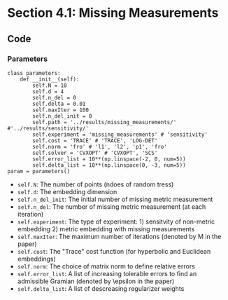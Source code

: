# Section 4.1: Missing Measurements

## Code

### Parameters

```console
class parameters:
    def __init__(self):
        self.N = 10
        self.d = 4
        self.n_del = 0
        self.delta = 0.01
        self.maxIter = 100
        self.n_del_init = 0
        self.path = '../results/missing_measurements/' #'../results/sensitivity/'
        self.experiment = 'missing_measurements' # 'sensitivity'
        self.cost = 'TRACE' # 'TRACE', 'LOG-DET'
        self.norm = 'fro' # 'l1', 'l2', 'p1', 'fro'
        self.solver = 'CVXOPT' # 'CVXOPT', 'SCS'
        self.error_list = 10**(np.linspace(-2, 0, num=5))
        self.delta_list = 10**(np.linspace(0, -3, num=5))
param = parameters()
```
- `self.N`: The number of points (ndoes of random tress)
- `self.d`: The embedding dimension
- `self.n_del_init`: The initial number of missing metric measurement
- `self.n_del`: The number of missing metric measurement (at each iteration)
- `self.experiment`: The type of experiment: 1) sensitvity of non-metric embedding 2) metric embedding with missing measurements
- `self.maxIter`: The maximum number of iterations (denoted by M in the paper)
- `self.cost`: The "Trace" cost function (for hyperbolic and Euclidean embeddings)
- `self.norm`: The choice of matrix norm to define relative errors
- `self.error_list`: A list of increasing tolerable errors to find an admissible Gramian (denoted by \epsilon in the paper)
- `self.delta_list`: A list of descreasing regularizer weights  
